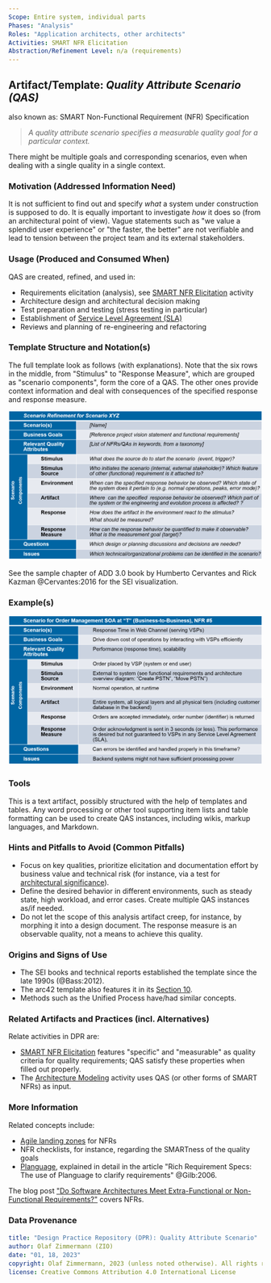 ```yaml
---
Scope: Entire system, individual parts
Phases: "Analysis"
Roles: "Application architects, other architects"
Activities: SMART NFR Elicitation
Abstraction/Refinement Level: n/a (requirements)
---
```


Artifact/Template: *Quality Attribute Scenario (QAS)*
-----------------------------------------------------
<!--Alternate names or candidate names) can be listed as "Also known as " here.-->
also known as: SMART Non-Functional Requirement (NFR) Specification

> *A quality attribute scenario specifies a measurable quality goal for a particular context.*

There might be multiple goals and corresponding scenarios, even when dealing with a single quality in a single context.

### Motivation (Addressed Information Need) 
<!--Purpose -->

It is not sufficient to find out and specify *what* a system under construction is supposed to do. It is equally important to investigate *how* it does so (from an architectural point of view). Vague statements such as "we value a splendid user experience" or "the faster, the better" are not verifiable and lead to tension between the project team and its external stakeholders.


### Usage (Produced and Consumed When)
<!--AA/AS/AE, must identify the producing role and the target audience-->

QAS are created, refined, and used in:

* Requirements elicitation (analysis), see [SMART NFR Elicitation](../artifacts-activities/DPR-SMART-NFR-Elicitation.md) activity
* Architecture design and architectural decision making
* Test preparation and testing (stress testing in particular)
* Establishment of [Service Level Agreement (SLA)](SDPR-ServiceLevelAgreement.md) 
* Reviews and planning of re-engineering and refactoring


### Template Structure and Notation(s)
<!-- What to do, artifact to produce; minimum, medium maximum diligence/verbosity (?)-->  
The full template look as follows (with explanations). Note that the six rows in the middle, from "Stimulus" to "Response Measure", which are grouped as "scenario components", form the core of a QAS. The other ones provide context information and deal with consequences of the specified response and response measure.

![Annotated QAS Template](/artifact-templates/images/ZIO-QualityAttributeScenarioExplanations.png)

See the sample chapter of ADD 3.0 book by Humberto Cervantes and Rick Kazman @Cervantes:2016 for the SEI visualization.
<!-- TODO (v2) repaint and show graphical image from SEI books and reports (MK has them too), https://ptgmedia.pearsoncmg.com/images/9780134390789/samplepages/9780134390789.pdf bibtex this tutorial is good too: https://resources.sei.cmu.edu/library/asset-view.cfm?assetid=436536 (SATURN 2015) -->

### Example(s)
<!-- Must be concrete, ideally give three ones, one for each verbosity/fidelity level basic, medium, full-->

![QAS Example](/artifact-templates/images/ZIO-QualityAttributeScenarioExample.png)


### Tools
<!--From AA, should call out what one needs to be able to do on beginner, intermediate, advanced level; as a team -->

This is a text artifact, possibly structured with the help of templates and tables. Any word processing or other tool supporting item lists and table formatting can be used to create QAS instances, including wikis, markup languages, and Markdown.


### Hints and Pitfalls to Avoid (Common Pitfalls)
<!--See ART, don’t overdo etc.-->

* Focus on key qualities, prioritize elicitation and documentation effort by business value and technical risk (for instance, via a test for [architectural significance](https://medium.com/olzzio/architectural-significance-test-9ff17a9b4490)).
* Define the desired behavior in different environments, such as steady state, high workload, and error cases. Create multiple QAS instances as/if needed.
* Do not let the scope of this analysis artifact creep, for instance, by morphing it into a design document. The response measure is an observable quality, not a means to achieve this quality.

<!-- TODO could talk about design time vs. runtime; what are measures for design time qualities such as maintainability? could talk about quality trees for prioritization, risk-based approach by M .Glinz (see fact sheets) -->


### Origins and Signs of Use
<!-- From PLOPs and from AA-->

<!-- UML-based methods and their predecessors: -->

* The SEI books and technical reports established the template since the late 1990s (@Bass:2012).
* The arc42 template also features it in its [Section 10](https://docs.arc42.org/section-10/).
* Methods such as the Unified Process have/had similar concepts.


### Related Artifacts and Practices (incl. Alternatives)
<!--in DPR/OLAF and elsewhere-->

Relate activities in DPR are:

* [SMART NFR Elicitation](../activities/DPR-SMART-NFR-Elicitation.md) features "specific" and "measurable" as quality criteria for quality requirements; QAS satisfy these properties when filled out properly.
* The [Architecture Modeling](../activities/DPR-ArchitectureModeling.md) activity uses QAS (or other forms of SMART NFRs) as input.


### More Information

Related concepts include: 

* [Agile landing zones](https://wirfs-brock.com/blog/2011/07/20/introducing-landing-zones/) for NFRs 
* NFR checklists, for instance, regarding the SMARTness of the quality goals  
* [Planguage](https://www.modernanalyst.com/Resources/Articles/tabid/115/ID/2926/Specifying-Quality-Requirements-With-Planguage.aspx), explained in detail in the article "Rich Requirement Specs: The use of Planguage to clarify requirements" @Gilb:2006. <!-- alternative links: http://www.syque.com/quality_tools/tools/Tools104.htm  and <https://www.gilb.com/blog/search?q=planguage> and <http://www.geocities.ws/g/i/gillani/SE%272%20Full%20Lectures/ASE%20-%20%20Planguage%20Quantifying%20Quality%20Requirements.pdf> -->
 
The blog post ["Do Software Architectures Meet Extra-Functional or Non-Functional Requirements?"](https://ozimmer.ch/practices/2020/11/19/ExtraExtraReadAllboutIt.html) covers NFRs.


### Data Provenance 

```yaml
title: "Design Practice Repository (DPR): Quality Attribute Scenario"
author: Olaf Zimmermann (ZIO)
date: "01, 18, 2023"
copyright: Olaf Zimmermann, 2023 (unless noted otherwise). All rights reserved.
license: Creative Commons Attribution 4.0 International License
```

<!--
# References
[C-99]: # (Comment: References will be added here automatically when using -bibliography option of pandoc command)
-->